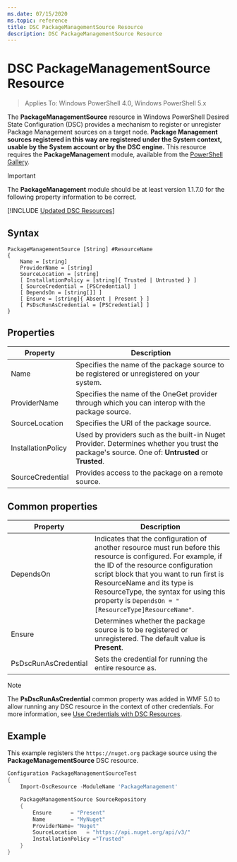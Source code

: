 ```yaml
---
ms.date: 07/15/2020
ms.topic: reference
title: DSC PackageManagementSource Resource
description: DSC PackageManagementSource Resource
---
```

# DSC PackageManagementSource Resource

> Applies To: Windows PowerShell 4.0, Windows PowerShell 5.x

The **PackageManagementSource** resource in Windows PowerShell Desired State Configuration (DSC)
provides a mechanism to register or unregister Package Management sources on a target node.
**Package Management sources registered in this way are registered under the System context, usable
by the System account or by the DSC engine.** This resource requires the **PackageManagement**
module, available from the [PowerShell Gallery](https://PowerShellGallery.com).

> [!IMPORTANT]
> The **PackageManagement** module should be at least version 1.1.7.0 for the following property
> information to be correct.

[!INCLUDE [Updated DSC Resources](../../../../../includes/dsc-resources.md)]

## Syntax

```Syntax
PackageManagementSource [String] #ResourceName
{
    Name = [string]
    ProviderName = [string]
    SourceLocation = [string]
    [ InstallationPolicy = [string]{ Trusted | Untrusted } ]
    [ SourceCredential = [PSCredential] ]
    [ DependsOn = [string[]] ]
    [ Ensure = [string]{ Absent | Present } ]
    [ PsDscRunAsCredential = [PSCredential] ]
}
```

## Properties

|Property |Description |
|---|---|
|Name |Specifies the name of the package source to be registered or unregistered on your system. |
|ProviderName |Specifies the name of the OneGet provider through which you can interop with the package source. |
|SourceLocation |Specifies the URI of the package source. |
|InstallationPolicy |Used by providers such as the built-in Nuget Provider. Determines whether you trust the package's source. One of: **Untrusted** or **Trusted**. |
|SourceCredential |Provides access to the package on a remote source. |

## Common properties

|Property |Description |
|---|---|
|DependsOn |Indicates that the configuration of another resource must run before this resource is configured. For example, if the ID of the resource configuration script block that you want to run first is ResourceName and its type is ResourceType, the syntax for using this property is `DependsOn = "[ResourceType]ResourceName"`. |
|Ensure |Determines whether the package source is to be registered or unregistered. The default value is **Present**. |
|PsDscRunAsCredential |Sets the credential for running the entire resource as. |

> [!NOTE]
> The **PsDscRunAsCredential** common property was added in WMF 5.0 to allow running any DSC
> resource in the context of other credentials. For more information, see [Use Credentials with DSC Resources](../../../configurations/runasuser.md).

## Example

This example registers the `https://nuget.org` package source using the **PackageManagementSource**
DSC resource.

```powershell
Configuration PackageManagementSourceTest
{
    Import-DscResource -ModuleName 'PackageManagement'

    PackageManagementSource SourceRepository
    {
        Ensure      = "Present"
        Name        = "MyNuget"
        ProviderName= "Nuget"
        SourceLocation   = "https://api.nuget.org/api/v3/"
        InstallationPolicy ="Trusted"
    }
}
```
